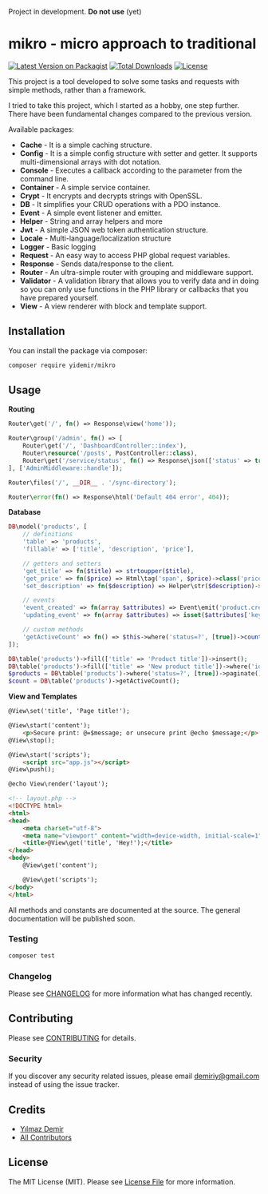 Project in development. **Do not use** (yet)

# mikro - micro approach to traditional

[![Latest Version on Packagist](https://img.shields.io/packagist/v/yidemir/mikro.svg?style=flat-square)](https://packagist.org/packages/yidemir/mikro) [![Total Downloads](https://img.shields.io/packagist/dt/yidemir/mikro.svg?style=flat-square)](https://packagist.org/packages/yidemir/mikro) [![License](https://img.shields.io/packagist/l/yidemir/mikro)](https://packagist.org/packages/yidemir/mikro)

This project is a tool developed to solve some tasks and requests with simple methods, rather than a framework.

I tried to take this project, which I started as a hobby, one step further. There have been fundamental changes compared to the previous version.

Available packages:
* **Cache** - It is a simple caching structure.
* **Config**  - It is a simple config structure with setter and getter. It supports multi-dimensional arrays with dot notation.
* **Console** - Executes a callback according to the parameter from the command line.
* **Container** - A simple service container.
* **Crypt** - It encrypts and decrypts strings with OpenSSL.
* **DB** - It simplifies your CRUD operations with a PDO instance.
* **Event** - A simple event listener and emitter.
* **Helper** - String and array helpers and more
* **Jwt** - A simple JSON web token authentication structure.
* **Locale** - Multi-language/localization structure
* **Logger** - Basic logging
* **Request** - An easy way to access PHP global request variables.
* **Response** - Sends data/response to the client.
* **Router** - An ultra-simple router with grouping and middleware support.
* **Validator** - A validation library that allows you to verify data and in doing so you can only use functions in the PHP library or callbacks that you have prepared yourself.
* **View** - A view renderer with block and template support.

## Installation

You can install the package via composer:

```bash
composer require yidemir/mikro
```

## Usage

**Routing**
``` php
Router\get('/', fn() => Response\view('home'));
```

```php
Router\group('/admin', fn() => [
    Router\get('/', 'DashboardController::index'),
    Router\resource('/posts', PostController::class),
    Router\get('/service/status', fn() => Response\json(['status' => true], 200)
], ['AdminMiddleware::handle']);

Router\files('/', __DIR__ . '/sync-directory');
```

```php
Router\error(fn() => Response\html('Default 404 error', 404));
```

**Database**
```php
DB\model('products', [
    // definitions
    'table' => 'products',
    'fillable' => ['title', 'description', 'price'],

    // getters and setters
    'get_title' => fn($title) => strtoupper($title),
    'get_price' => fn($price) => Html\tag('span', $price)->class('price'),
    'set_description' => fn($description) => Helper\str($description)->upper(),

    // events
    'event_created' => fn(array $attributes) => Event\emit('product.created', [$attributes]),
    'updating_event' => fn(array $attributes) => isset($attributes['key']),

    // custom methods
    'getActiveCount' => fn() => $this->where('status=?', [true])->count()
]);

DB\table('products')->fill(['title' => 'Product title'])->insert();
DB\table('products')->fill(['title' => 'New product title'])->where('id=5')->update();
$products = DB\table('products')->where('status=?', [true])->paginate();
$count = DB\table('products')->getActiveCount();
```

**View and Templates**
```html
@View\set('title', 'Page title!');

@View\start('content');
    <p>Secure print: @=$message; or unsecure print @echo $message;</p>
@View\stop();

@View\start('scripts');
    <script src="app.js"></script>
@View\push();

@echo View\render('layout');
```

```html
<!-- layout.php -->
<!DOCTYPE html>
<html>
<head>
    <meta charset="utf-8">
    <meta name="viewport" content="width=device-width, initial-scale=1">
    <title>@View\get('title', 'Hey!');</title>
</head>
<body>
    @View\get('content');

    @View\get('scripts');
</body>
</html>
```

All methods and constants are documented at the source. The general documentation will be published soon.

### Testing

```bash
composer test
```

### Changelog

Please see [CHANGELOG](CHANGELOG.md) for more information what has changed recently.

## Contributing

Please see [CONTRIBUTING](CONTRIBUTING.md) for details.

### Security

If you discover any security related issues, please email demiriy@gmail.com instead of using the issue tracker.

## Credits

- [Yılmaz Demir](https://github.com/yidemir)
- [All Contributors](../../contributors)

## License

The MIT License (MIT). Please see [License File](LICENSE.md) for more information.
